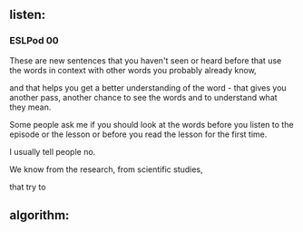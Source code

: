 ## listen:
### ESLPod 00

These are new sentences that you haven't seen or heard before that use the words in context with other words you probably already know,

and that helps you get a better understanding of the word - that gives you another pass, another chance to see the words and to understand what they mean.

Some people ask me if you should look at the words before you listen to the episode or the lesson or before you read the lesson for the first time. 

I usually tell people no.

We know from the research, from scientific studies,

that try to 


## algorithm:

